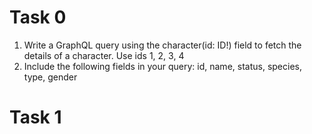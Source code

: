 # Task 0
1. Write a GraphQL query using the character(id: ID!) field to fetch the details of a character. Use ids 1, 2, 3, 4
2. Include the following fields in your query: id, name, status, species, type, gender


# Task 1
